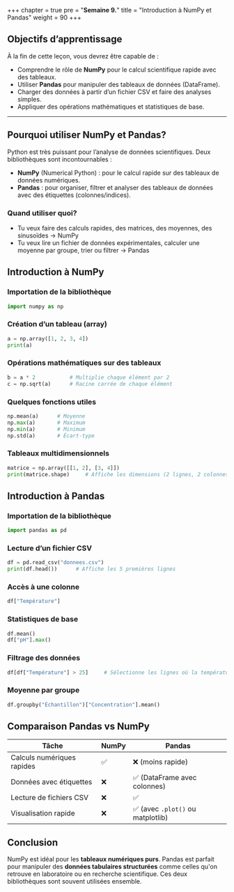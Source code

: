 +++
chapter = true
pre = "<b>Semaine 9.</b>"
title = "Introduction à NumPy et Pandas"
weight = 90
+++
 

## Objectifs d’apprentissage

À la fin de cette leçon, vous devrez être capable de :

* Comprendre le rôle de **NumPy** pour le calcul scientifique rapide avec des tableaux.
* Utiliser **Pandas** pour manipuler des tableaux de données (DataFrame).
* Charger des données à partir d’un fichier CSV et faire des analyses simples.
* Appliquer des opérations mathématiques et statistiques de base.

---

## Pourquoi utiliser NumPy et Pandas?

Python est très puissant pour l’analyse de données scientifiques. Deux bibliothèques sont incontournables :

* **NumPy** (Numerical Python) : pour le calcul rapide sur des tableaux de données numériques.
* **Pandas** : pour organiser, filtrer et analyser des tableaux de données avec des étiquettes (colonnes/indices).

### Quand utiliser quoi?

* Tu veux faire des calculs rapides, des matrices, des moyennes, des sinusoïdes → NumPy
* Tu veux lire un fichier de données expérimentales, calculer une moyenne par groupe, trier ou filtrer → Pandas


## Introduction à NumPy

### Importation de la bibliothèque

```python
import numpy as np
```

### Création d’un tableau (array)

```python
a = np.array([1, 2, 3, 4])
print(a)
```

### Opérations mathématiques sur des tableaux

```python
b = a * 2           # Multiplie chaque élément par 2
c = np.sqrt(a)      # Racine carrée de chaque élément
```

### Quelques fonctions utiles

```python
np.mean(a)      # Moyenne
np.max(a)       # Maximum
np.min(a)       # Minimum
np.std(a)       # Écart-type
```

### Tableaux multidimensionnels

```python
matrice = np.array([[1, 2], [3, 4]])
print(matrice.shape)     # Affiche les dimensions (2 lignes, 2 colonnes)
```


## Introduction à Pandas

### Importation de la bibliothèque

```python
import pandas as pd
```

### Lecture d’un fichier CSV

```python
df = pd.read_csv("donnees.csv")
print(df.head())      # Affiche les 5 premières lignes
```

### Accès à une colonne

```python
df["Température"]
```

### Statistiques de base

```python
df.mean()
df["pH"].max()
```

### Filtrage des données

```python
df[df["Température"] > 25]     # Sélectionne les lignes où la température dépasse 25
```

### Moyenne par groupe

```python
df.groupby("Échantillon")["Concentration"].mean()
```


## Comparaison Pandas vs NumPy

| Tâche                      | NumPy | Pandas                           |
| -------------------------- | ----- | -------------------------------- |
| Calculs numériques rapides | ✅     | ❌ (moins rapide)                 |
| Données avec étiquettes    | ❌     | ✅ (DataFrame avec colonnes)      |
| Lecture de fichiers CSV    | ❌     | ✅                                |
| Visualisation rapide       | ❌     | ✅ (avec `.plot()` ou matplotlib) |


## Conclusion

NumPy est idéal pour les **tableaux numériques purs**. Pandas est parfait pour manipuler des **données tabulaires structurées** comme celles qu'on retrouve en laboratoire ou en recherche scientifique. Ces deux bibliothèques sont souvent utilisées ensemble.

